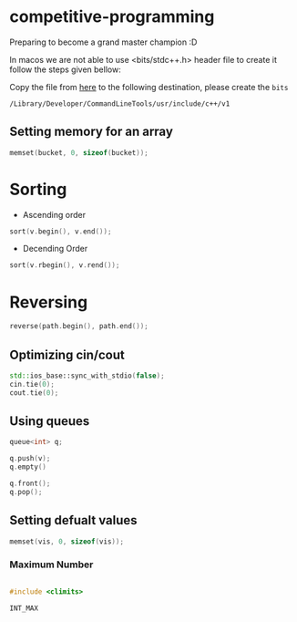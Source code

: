 # competitive-programming
Preparing to become a grand master champion :D 

In macos we are not able to use <bits/stdc++.h> header file to create it follow the steps given bellow:

Copy the file from [here](https://github.com/gcc-mirror/gcc/blob/master/libstdc%2B%2B-v3/include/precompiled/stdc%2B%2B.h) to the following destination, please create the `bits`
```
/Library/Developer/CommandLineTools/usr/include/c++/v1
```

## Setting memory for an array
```c++
memset(bucket, 0, sizeof(bucket));
```
# Sorting

- Ascending order
```c++
sort(v.begin(), v.end());
```
- Decending Order
```c++
sort(v.rbegin(), v.rend());
```

# Reversing
```c++
reverse(path.begin(), path.end());
```

## Optimizing cin/cout
```c++
std::ios_base::sync_with_stdio(false);
cin.tie(0);
cout.tie(0);
```

## Using queues

```c++
queue<int> q;

q.push(v);
q.empty()

q.front(); 
q.pop();
```

## Setting defualt values
```c++
memset(vis, 0, sizeof(vis));
```

### Maximum Number
```c++

#include <climits>

INT_MAX
```